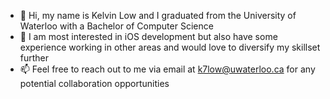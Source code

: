 - 👋 Hi, my name is Kelvin Low and I graduated from the University of Waterloo with a Bachelor of Computer Science
- 👀 I am most interested in iOS development but also have some experience working in other areas and would love to diversify my skillset further
- 📫 Feel free to reach out to me via email at k7low@uwaterloo.ca for any potential collaboration opportunities 

<!---
kelvinxlow/kelvinxlow is a ✨ special ✨ repository because its `README.md` (this file) appears on your GitHub profile.
You can click the Preview link to take a look at your changes.
--->
